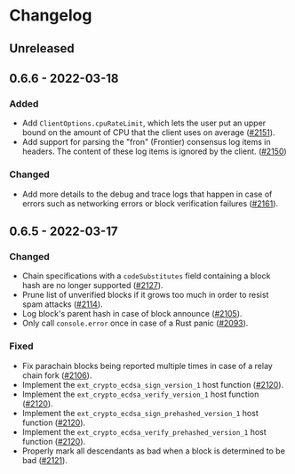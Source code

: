 # Changelog

## Unreleased

## 0.6.6 - 2022-03-18

### Added

- Add `ClientOptions.cpuRateLimit`, which lets the user put an upper bound on the amount of CPU that the client uses on average ([#2151](https://github.com/paritytech/smoldot/pull/2151)).
- Add support for parsing the "fron" (Frontier) consensus log items in headers. The content of these log items is ignored by the client. ([#2150](https://github.com/paritytech/smoldot/pull/2150))

### Changed

- Add more details to the debug and trace logs that happen in case of errors such as networking errors or block verification failures ([#2161](https://github.com/paritytech/smoldot/pull/2161)).

## 0.6.5 - 2022-03-17

### Changed

- Chain specifications with a `codeSubstitutes` field containing a block hash are no longer supported ([#2127](https://github.com/paritytech/smoldot/pull/2127)).
- Prune list of unverified blocks if it grows too much in order to resist spam attacks ([#2114](https://github.com/paritytech/smoldot/pull/2114)).
- Log block's parent hash in case of block announce ([#2105](https://github.com/paritytech/smoldot/pull/2105)).
- Only call `console.error` once in case of a Rust panic ([#2093](https://github.com/paritytech/smoldot/pull/2093)).

### Fixed

- Fix parachain blocks being reported multiple times in case of a relay chain fork ([#2106](https://github.com/paritytech/smoldot/pull/2106)).
- Implement the `ext_crypto_ecdsa_sign_version_1` host function ([#2120](https://github.com/paritytech/smoldot/pull/2120)).
- Implement the `ext_crypto_ecdsa_verify_version_1` host function ([#2120](https://github.com/paritytech/smoldot/pull/2120)).
- Implement the `ext_crypto_ecdsa_sign_prehashed_version_1` host function ([#2120](https://github.com/paritytech/smoldot/pull/2120)).
- Implement the `ext_crypto_ecdsa_verify_prehashed_version_1` host function ([#2120](https://github.com/paritytech/smoldot/pull/2120)).
- Properly mark all descendants as bad when a block is determined to be bad ([#2121](https://github.com/paritytech/smoldot/pull/2121)).
